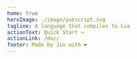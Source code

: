 ```yaml
---
home: true
heroImage: ./image/yuescript.svg
tagline: A language that compiles to Lua
actionText: Quick Start →
actionLink: /doc/
footer: Made by Jin with ❤️
---
```

